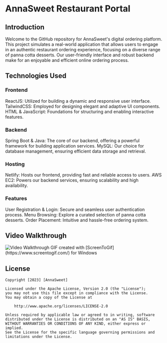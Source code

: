 # AnnaSweet Restaurant Portal

## Introduction

Welcome to the GitHub repository for AnnaSweet's digital ordering platform. This project simulates a real-world application that allows users to engage in an authentic restaurant ordering experience, focusing on a diverse range of panna cotta desserts. Our user-friendly interface and robust backend make for an enjoyable and efficient online ordering process.

## Technologies Used

### Frontend

ReactJS: Utilized for building a dynamic and responsive user interface.
TailwindCSS: Employed for designing elegant and adaptive UI components.
HTML & JavaScript: Foundations for structuring and enabling interactive features.

### Backend

Spring Boot & Java: The core of our backend, offering a powerful framework for building application services.
MySQL: Our choice for database management, ensuring efficient data storage and retrieval.

### Hosting

Netlify: Hosts our frontend, providing fast and reliable access to users.
AWS EC2: Powers our backend services, ensuring scalability and high availability.

### Features

User Registration & Login: Secure and seamless user authentication process.
Menu Browsing: Explore a curated selection of panna cotta desserts.
Order Placement: Intuitive and hassle-free ordering system.

## Video Walkthrough

<img src='https://github.com/nhokboylun/EtheriumSaga/blob/main/project7.gif' title='Video Walkthrough' width='' alt='Video Walkthrough' />
GIF created with [ScreenToGif](https://www.screentogif.com/) for Windows

## License

    Copyright [2023] [AnnaSweet]

    Licensed under the Apache License, Version 2.0 (the "License");
    you may not use this file except in compliance with the License.
    You may obtain a copy of the License at

        http://www.apache.org/licenses/LICENSE-2.0

    Unless required by applicable law or agreed to in writing, software
    distributed under the License is distributed on an "AS IS" BASIS,
    WITHOUT WARRANTIES OR CONDITIONS OF ANY KIND, either express or implied.
    See the License for the specific language governing permissions and
    limitations under the License.
